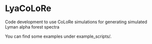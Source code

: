 # LyaCoLoRe
Code development to use CoLoRe simulations for generating simulated Lyman alpha forest spectra

You can find some examples under example_scripts/.
